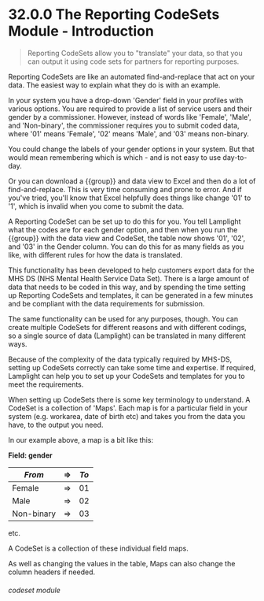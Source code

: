 # 32.0.0 The Reporting CodeSets Module - Introduction

> Reporting CodeSets allow you to "translate" your data, so that you can output it using code sets for 
> partners for reporting purposes.  

Reporting CodeSets are like an automated find-and-replace that act on your data.  The easiest way to explain
what they do is with an example.

In your system you have a drop-down 'Gender' field in your profiles with various options.  You are required to 
provide a list of service users and their gender by a commissioner.  However, instead of words like 'Female', 'Male', 
and 'Non-binary', the commissioner requires you to submit coded data, where '01' means 'Female', '02' means 'Male', and
'03' means non-binary.

You could change the labels of your gender options in your system. But that would mean remembering which is which - 
and is not easy to use day-to-day.

Or you can download a {{group}} and data view to Excel and then do a lot of find-and-replace.  This is very time 
consuming and prone to error.  And if you've tried, you'll know that Excel helpfully does things like change '01' to '1',
which is invalid when you come to submit the data.

A Reporting CodeSet can be set up to do this for you.  You tell Lamplight what the codes are for each gender option, and then when you
run the {{group}} with the data view and CodeSet, the table now shows '01', '02', and '03' in the Gender column.  You 
can do this for as many fields as you like, with different rules for how the data is translated.

This functionality has been developed to help customers export data for the MHS DS (NHS Mental Health Service Data Set).
There is a large amount of data that needs to be coded in this way, and by spending the time setting up Reporting 
CodeSets and templates, it can be generated in a few minutes and be compliant with the data requirements for submission.

The same functionality can be used for any purposes, though.  You can create multiple CodeSets for different reasons
and with different codings, so a single source of data (Lamplight) can be translated in many different ways.

Because of the complexity of the data typically required by MHS-DS, setting up CodeSets correctly can take some time
and expertise.  If required, Lamplight can help you to set up your CodeSets and templates for you to meet the requirements.

When setting up CodeSets there is some key terminology to understand.  A CodeSet is a collection of 'Maps'.  Each map
is for a particular field in your system (e.g. workarea, date of birth etc) and takes you from the data you have, to 
the output you need.

In our example above, a map is a bit like this:

**Field: gender**

| *From* | =>  | *To* |
|--------|-----|------|
| Female | =>  | 01   |
 | Male | => | 02 |
| Non-binary | => | 03 |
etc.

A CodeSet is a collection of these individual field maps.

As well as changing the values in the table, Maps can also change the column headers if needed.


###### codeset module
